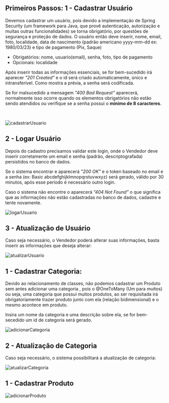 ## Primeiros Passos: 1 - Cadastrar Usuário
Devemos cadastrar um usuário, pois devido a implementação de Spring Security (um framework para Java, que provê autenticação, autorização e muitas outras funcionalidades) se torna obrigatório, por questões de segurança e proteção de dados. O usuário então deve inserir, nome, email, foto, localidade, data de nascimento (padrão americano yyyy-mm-dd ex: 1980/03/23) e tipo de pagamento (Pix, Saque)
- Obrigatórios: nome, usuario(email), senha, foto, tipo de pagamento
- Opcionais: localidade

Após inserir todas as informações essenciais, se for bem-sucedido irá aparecer *"201 Created"* e o id será criado automaticamente, único e intransferível.
Como mostra a prévia, a senha será codificada.

Se for malsucedido a mensagem *"400 Bad Request"* aparecerá, normalmente isso ocorre quando os elementos obrigatórios não estão sendo atendidos ou verifique se a senha possui o **mínimo de 8 caracteres**.

</br>

![cadastrarUsuario](https://user-images.githubusercontent.com/123910027/229010510-ec8d227d-3b89-4376-b961-c133e73b68d3.png)

## 2 - Logar Usuário

Depois do cadastro precisamos validar este login, onde o Vendedor deve inserir corretamente um email e senha (padrão, descriptografada) persistidos no banco de dados.

Se o sistema encontrar e aparecerá *”200 OK”*  e o token baseado no email e a senha (ex: Basic abcdefghijklmnopqrstuvwxyz) será gerado, válido por 30 minutos, após esse período é necessário outro login.

Caso o sistema não encontre o aparecerá *”404 Not Found”* o que significa que as informações não estão cadastradas no banco de dados, cadastre e tente novamente.

![logarUsuario](https://user-images.githubusercontent.com/123910027/229016452-b5f20910-67aa-4eea-8bcb-952ac759c4a3.png)

## 3 - Atualização de Usuário
Caso seja necessário, o Vendedor poderá alterar suas informações, basta inserir as informações que deseja alterar:

![atualizarUsuario](https://user-images.githubusercontent.com/123910027/229018900-4133cfb3-8386-46ab-b292-eeb4c935a811.png)

## 1 - Cadastrar Categoria: 

Devido ao relacionamento de classes, não podemos cadastrar um Produto sem antes adicionar uma categoria , pois o @OneToMany (Um para muitos) ou seja, uma categoria que possui muitos produtos, ao ser requisitada irá obrigatoriamente trazer produto junto com ela (relação bidimensional) e o mesmo acontece em produto.

Insira um nome da categoria e uma descrição sobre ela, se for bem-secedido um id de categoria será gerado.

![adicionarCategoria](https://user-images.githubusercontent.com/123910027/229019662-c03d5ed2-b31c-470a-a2b7-0b79e2b8b6ed.png)

## 2 - Atualização de Categoria
Caso seja necessário, o sistema possibilitará a atualização de categoria:

![atualizarCategoria](https://user-images.githubusercontent.com/123910027/229020889-b4632e9e-11df-4e3c-a5f5-97a54d81c587.png)


## 1 - Cadastrar Produto

![adicionarProduto](https://user-images.githubusercontent.com/123910027/229021747-5bc5c197-ef93-4da0-bc02-84d88db9fe37.png)

